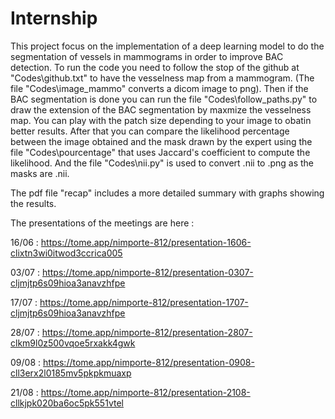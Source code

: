 # Internship

  This project focus on the implementation of a deep learning model to do the segmentation of vessels in mammograms in order to improve BAC detection.
To run the code you need to follow the stop of the github at "Codes\github.txt" to have the vesselness map from a mammogram. (The file "Codes\image_mammo" converts a dicom image to png). Then if the BAC segmentation is done you can run the file "Codes\follow_paths.py" to draw the extension of the BAC segmentation by maxmize the vesselness map. You can play with the patch size depending to your image to obatin better results. After that you can compare the likelihood percentage between the image obtained and the mask drawn by the expert using the file "Codes\pourcentage" that uses Jaccard's coefficient to compute the likelihood. And the file "Codes\nii.py" is used to convert .nii to .png as the masks are .nii.

The pdf file "recap" includes a more detailed summary with graphs showing the results.

The presentations of the meetings are here :

16/06 : https://tome.app/nimporte-812/presentation-1606-clixtn3wi0itwod3ccrica005

03/07 : https://tome.app/nimporte-812/presentation-0307-cljmjtp6s09hioa3anavzhfpe

17/07 : https://tome.app/nimporte-812/presentation-1707-cljmjtp6s09hioa3anavzhfpe

28/07 : https://tome.app/nimporte-812/presentation-2807-clkm9l0z500vqoe5rxakk4gwk

09/08 : https://tome.app/nimporte-812/presentation-0908-cll3erx2l0185mv5pkpkmuaxp

21/08 : https://tome.app/nimporte-812/presentation-2108-cllkjpk020ba6oc5pk551vtel
